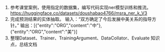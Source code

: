 1. 参考课堂案例，使用指定的数据集，编写代码实现ner模型训练和推流。
https://huggingface.co/datasets/doushabao4766/msra_ner_k_V3
2. 完成预测结果的实体抽取。
    输入：“双方确定了今后发展中美关系的指导方针。”
    输出：[{"entity":"ORG","content":"中"},{"entity":"ORG","content":"美"}]
3. 整理Dataset、Trainer、TrainingArgument、DataCollator、Evaluate 知识点，总结文档
